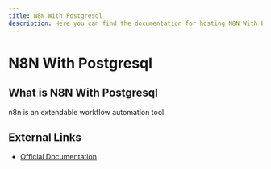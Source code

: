 ```yaml
---
title: N8N With Postgresql
description: Here you can find the documentation for hosting N8N With Postgresql with Coolify.
---
```


# N8N With Postgresql

## What is N8N With Postgresql

n8n is an extendable workflow automation tool.

## External Links

- [Official Documentation](https://n8n.io?utm_source=coolify.io)
